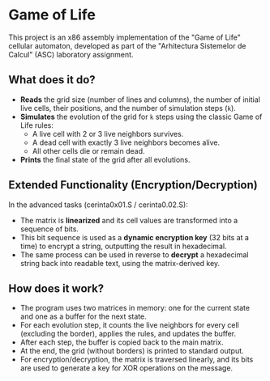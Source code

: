 # Game of Life

This project is an x86 assembly implementation of the "Game of Life" cellular automaton, developed as part of the "Arhitectura Sistemelor de Calcul" (ASC) laboratory assignment.

## What does it do?

- **Reads** the grid size (number of lines and columns), the number of initial live cells, their positions, and the number of simulation steps (`k`).
- **Simulates** the evolution of the grid for `k` steps using the classic Game of Life rules:
  - A live cell with 2 or 3 live neighbors survives.
  - A dead cell with exactly 3 live neighbors becomes alive.
  - All other cells die or remain dead.
- **Prints** the final state of the grid after all evolutions.

## Extended Functionality (Encryption/Decryption)

In the advanced tasks (cerinta0x01.S / cerinta0.02.S):

- The matrix is **linearized** and its cell values are transformed into a sequence of bits.
- This bit sequence is used as a **dynamic encryption key** (32 bits at a time) to encrypt a string, outputting the result in hexadecimal.
- The same process can be used in reverse to **decrypt** a hexadecimal string back into readable text, using the matrix-derived key.

## How does it work?

- The program uses two matrices in memory: one for the current state and one as a buffer for the next state.
- For each evolution step, it counts the live neighbors for every cell (excluding the border), applies the rules, and updates the buffer.
- After each step, the buffer is copied back to the main matrix.
- At the end, the grid (without borders) is printed to standard output.
- For encryption/decryption, the matrix is traversed linearly, and its bits are used to generate a key for XOR operations on the message.
